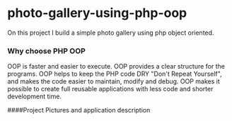 # photo-gallery-using-php-oop
On this project I build a simple photo gallery using php object oriented.

### Why choose PHP OOP

OOP is faster and easier to execute. OOP provides a clear structure for the programs.
OOP helps to keep the PHP code DRY "Don't Repeat Yourself", and makes the code easier to maintain,
modify and debug. OOP makes it possible to create full reusable applications with less code and 
shorter development time.

####Project Pictures and application description
